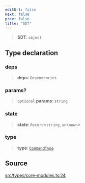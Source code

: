 ```yaml
---
editUrl: false
next: false
prev: false
title: "SDT"
---
```


> **SDT**: `object`

## Type declaration

### deps

> **deps**: `Dependencies`

### params?

> `optional` **params**: `string`

### state

> **state**: `Record`\<`string`, `unknown`\>

### type

> **type**: [`CommandType`](/v4/api/enumerations/commandtype/)

## Source

[src/types/core-modules.ts:24](https://github.com/sern-handler/handler/blob/2120b18c4e53e298bc3568422781c1bda05a7177/src/types/core-modules.ts#L24)
